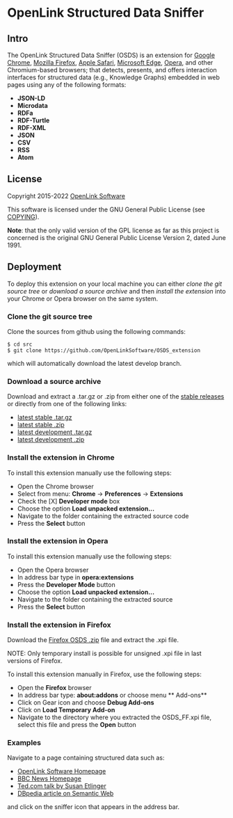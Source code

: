 # OpenLink Structured Data Sniffer

## Intro
The OpenLink Structured Data Sniffer (OSDS) is an extension for
[Google Chrome](http://www.google.com/chrome/browser/), [Mozilla Firefox](http://www.mozilla.org/firefox/), [Apple Safari](http://www.apple.com/safari/), [Microsoft Edge](https://www.microsoft.com/microsoft-edge), [Opera](http://www.opera.com/), and other Chromium-based browsers; that detects, presents, and offers interaction interfaces for structured data (e.g., Knowledge Graphs) embedded in web pages using any of the following
formats:

- **JSON-LD**
- **Microdata**
- **RDFa**
- **RDF-Turtle**
- **RDF-XML**
- **JSON**
- **CSV**
- **RSS**
- **Atom**



## License
Copyright 2015-2022 [OpenLink Software](mailto:opensource@openlinksw.com)

This software is licensed under the GNU General Public License (see
[COPYING](https://github.com/OpenLinkSoftware/OSDS_extension/blob/develop/COPYING)).

**Note**: that the only valid version of the GPL license as far as this project is concerned is the
original GNU General Public License Version 2, dated June 1991.


## Deployment
To deploy this extension on your local machine you can either *clone the git source tree* or
*download a source archive* and then *install the extension* into your Chrome or Opera browser on
the same system.

### Clone the git source tree
Clone the sources from github using the following commands:
```shell
$ cd src
$ git clone https://github.com/OpenLinkSoftware/OSDS_extension

```
which will automatically download the latest develop branch.

### Download a source archive
Download and extract a .tar.gz or .zip from either one of the
[stable releases](https://github.com/OpenLinkSoftware/OSDS_extension/releases/latest)
or directly from one of the following links:

- [latest stable .tar.gz](https://github.com/OpenLinkSoftware/OSDS_extension/archive/master.tar.gz)
- [latest stable .zip](https://github.com/OpenLinkSoftware/OSDS_extension/archive/master.zip)
- [latest development .tar.gz](https://github.com/OpenLinkSoftware/OSDS_extension/archive/develop.tar.gz)
- [latest development .zip](https://github.com/OpenLinkSoftware/OSDS_extension/archive/develop.zip)


### Install the extension in Chrome
To install this extension manually use the following steps:

- Open the Chrome browser
- Select from menu: **Chrome** -> **Preferences** -> **Extensions**
- Check the [X] **Developer mode** box
- Choose the option **Load unpacked extension...**
- Navigate to the folder containing the extracted source code
- Press the **Select** button


### Install the extension in Opera
To install this extension manually use the following steps:

- Open the Opera browser
- In address bar type in **opera:extensions**
- Press the **Developer Mode** button
- Choose the option **Load unpacked extension...**
- Navigate to the folder containing the extracted source
- Press the **Select** button

### Install the extension in Firefox
Download the [Firefox OSDS .zip](https://github.com/OpenLinkSoftware/OSDS_extension/releases/download/v2.16.1/OSDS_FF.zip)
file and extract the .xpi file.

NOTE: Only temporary install is possible for unsigned .xpi file in last versions of Firefox.

To install this extension manually in Firefox, use the following steps:

- Open the **Firefox** browser
- In address bar type: **about:addons** or choose menu ** Add-ons**
- Click on Gear icon and choose **Debug Add-ons**
- Click on **Load Temporary Add-on**
- Navigate to the directory where you extracted the OSDS_FF.xpi file, select this file and press the
**Open** button


### Examples
Navigate to a page containing structured data such as:

  - [OpenLink Software Homepage](http://www.openlinksw.com/)
  - [BBC News Homepage](http://www.bbc.com/news)
  - [Ted.com talk by Susan Etlinger](https://www.ted.com/talks/susan_etlinger_what_do_we_do_with_all_this_big_data)
  - [DBpedia article on Semantic Web](http://dbpedia.org/page/Semantic_Web)

and click on the sniffer icon that appears in the address bar.
